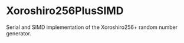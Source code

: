 # Xoroshiro256PlusSIMD
Serial and SIMD implementation of the Xoroshiro256+ random number generator.

